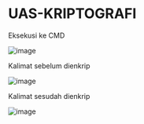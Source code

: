# UAS-KRIPTOGRAFI

Eksekusi ke CMD

![image](https://user-images.githubusercontent.com/121652546/212471675-d4c07052-a1ec-40ae-9e40-ac239d06cc0a.png)

Kalimat sebelum dienkrip

![image](https://user-images.githubusercontent.com/121652546/212471636-0783a90e-8f4a-41ab-9a18-90965dd66714.png)

Kalimat sesudah dienkrip

![image](https://user-images.githubusercontent.com/121652546/212471741-fbddedad-e410-41ee-8989-883782255bcd.png)

